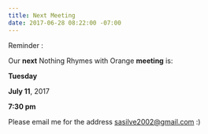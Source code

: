 ```yaml
---
title: Next Meeting
date: 2017-06-28 08:22:00 -07:00
---
```


Reminder : 

Our **next** Nothing Rhymes with Orange **meeting** is:

**Tuesday**

**July 11**, 2017

**7:30 pm**



Please email me for the address 
sasilve2002@gmail.com  :)
